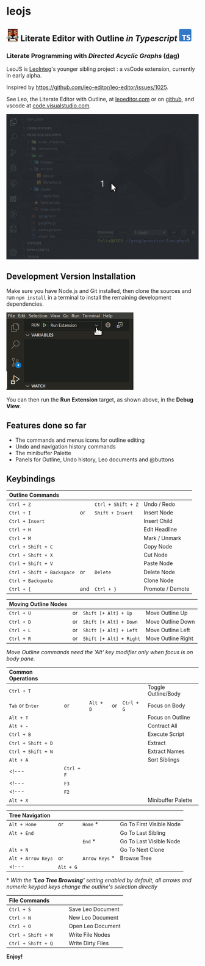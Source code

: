 # leojs

## ![LeoEditor](resources/leoapp.png) Literate Editor with Outline _in Typescript_ ![Typescript](resources/typescript.png)

### Literate Programming with _Directed Acyclic Graphs_ ([dag](https://en.wikipedia.org/wiki/Directed_acyclic_graph))

LeoJS is [LeoInteg](https://github.com/boltex/leointeg#-leo-editor-integration-with-visual-studio-code)'s younger sibling project : a vsCode extension, currently in early alpha.

Inspired by <https://github.com/leo-editor/leo-editor/issues/1025>.

See Leo, the Literate Editor with Outline, at [leoeditor.com](https://leoeditor.com/)
or on [github](https://github.com/leo-editor/leo-editor), and vscode at [code.visualstudio.com](https://code.visualstudio.com/).

![Screenshot](resources/animated-screenshot.gif)

## Development Version Installation

Make sure you have Node.js and Git installed, then clone the sources and run `npm install` in a terminal to install the remaining development dependencies.

![run extension](resources/run-extension.png)

You can then run the **Run Extension** target, as shown above, in the **Debug View**.

## Features done so far

- The commands and menus icons for outline editing 
- Undo and navigation history commands
- The minibuffer Palette
- Panels for Outline, Undo history, Leo documents and @buttons

## Keybindings

| Outline Commands           |     |                    |                  |
| :------------------------- | :-- | :----------------- | :--------------- |
| `Ctrl + Z`                 |     | `Ctrl + Shift + Z` | Undo / Redo      |
| `Ctrl + I`                 | or  | `Shift + Insert`   | Insert Node      |
| `Ctrl + Insert`            |     |                    | Insert Child     |
| `Ctrl + H`                 |     |                    | Edit Headline    |
| `Ctrl + M`                 |     |                    | Mark / Unmark    |
| `Ctrl + Shift + C`         |     |                    | Copy Node        |
| `Ctrl + Shift + X`         |     |                    | Cut Node         |
| `Ctrl + Shift + V`         |     |                    | Paste Node       | 
| `Ctrl + Shift + Backspace` | or  | `Delete`           | Delete Node      |
| `Ctrl + Backquote`         |     |                    | Clone Node       |
| `Ctrl + {`                 | and | `Ctrl + }`         | Promote / Demote |

| Moving Outline Nodes |     |                         |                    |
| :------------------- | :-- | :---------------------- | :----------------- |
| `Ctrl + U`           | or  | `Shift [+ Alt] + Up`    | Move Outline Up    |
| `Ctrl + D`           | or  | `Shift [+ Alt] + Down`  | Move Outline Down  |
| `Ctrl + L`           | or  | `Shift [+ Alt] + Left`  | Move Outline Left  |
| `Ctrl + R`           | or  | `Shift [+ Alt] + Right` | Move Outline Right |

_Move Outline commands need the 'Alt' key modifier only when focus is on body pane._

| Common Operations  |     |           |     |            |                     |
| :----------------- | :-- | :-------- | :-- | :--------- | :------------------ |
| `Ctrl + T`         |     |           |     |            | Toggle Outline/Body |
| `Tab` or `Enter`   | or  | `Alt + D` | or  | `Ctrl + G` | Focus on Body       |
| `Alt + T`          |     |           |     |            | Focus on Outline    |
| `Alt + -`          |     |           |     |            | Contract All        |
| `Ctrl + B`         |     |           |     |            | Execute Script      |
| `Ctrl + Shift + D` |     |           |     |            | Extract             |
| `Ctrl + Shift + N` |     |           |     |            | Extract Names       |
| `Alt + A`          |     |           |     |            | Sort Siblings       |
<!--- | `Ctrl + F`         |     |           |     |            | Start Search        | -->
<!--- | `F3`               |     |           |     |            | Find Next           | -->
<!--- | `F2`               |     |           |     |            | Find Previous       | -->
| `Alt + X`          |     |           |     |            | Minibuffer Palette  |

| Tree Navigation    |     |                 |                          |
| :----------------- | :-- | :-------------- | :----------------------- |
| `Alt + Home`       | or  | `Home` \*       | Go To First Visible Node |
| `Alt + End`        |     |                 | Go To Last Sibling       |
|                    |     | `End` \*        | Go To Last Visible Node  |
| `Alt + N`          |     |                 | Go To Next Clone         |
| `Alt + Arrow Keys` | or  | `Arrow Keys` \* | Browse Tree              |
<!--- | `Alt + G`          |     |                 | Go To Global Line        | -->

\* _With the **'Leo Tree Browsing'** setting enabled by default, all arrows and numeric keypad keys change the outline's selection directly_

| File Commands        |     |                         |                    |
| :------------------- | :-- | :---------------------- | :----------------- |
| `Ctrl + S`           |     |                         | Save Leo Document  |
| `Ctrl + N`           |     |                         | New Leo Document   |
| `Ctrl + O`           |     |                         | Open Leo Document  |
| `Ctrl + Shift + W`   |     |                         | Write File Nodes   |
| `Ctrl + Shift + Q`   |     |                         | Write Dirty Files  |

**Enjoy!**
